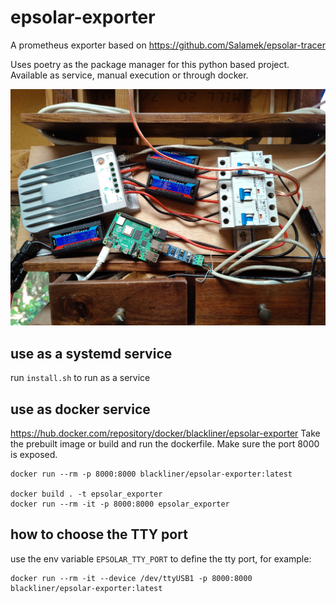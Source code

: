 # epsolar-exporter
A prometheus exporter based on https://github.com/Salamek/epsolar-tracer

Uses poetry as the package manager for this python based project.
Available as service, manual execution or through docker.

![Image of a raspberry PI connected to a epsolar tracer](setup.jpeg "Setup")

## use as a systemd service

run `install.sh` to run as a service

## use as docker service
https://hub.docker.com/repository/docker/blackliner/epsolar-exporter
Take the prebuilt image or build and run the dockerfile. Make sure the port 8000 is exposed.

```
docker run --rm -p 8000:8000 blackliner/epsolar-exporter:latest

docker build . -t epsolar_exporter
docker run --rm -it -p 8000:8000 epsolar_exporter
```

## how to choose the TTY port

use the env variable `EPSOLAR_TTY_PORT` to define the tty port, for example:

```
docker run --rm -it --device /dev/ttyUSB1 -p 8000:8000 blackliner/epsolar-exporter:latest
```
